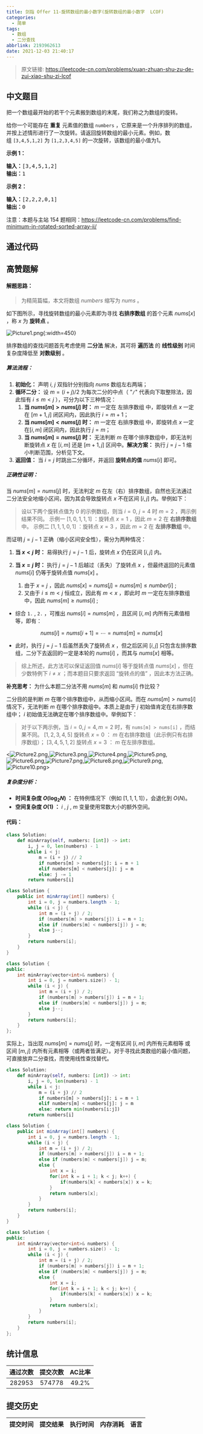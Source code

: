 ```yaml
---
title: 剑指 Offer 11-旋转数组的最小数字(旋转数组的最小数字  LCOF)
categories:
  - 简单
tags:
  - 数组
  - 二分查找
abbrlink: 2193962613
date: 2021-12-03 21:40:17
---
```


> 原文链接: https://leetcode-cn.com/problems/xuan-zhuan-shu-zu-de-zui-xiao-shu-zi-lcof




## 中文题目
<div><p>把一个数组最开始的若干个元素搬到数组的末尾，我们称之为数组的旋转。</p>

<p>给你一个可能存在&nbsp;<strong>重复</strong>&nbsp;元素值的数组&nbsp;<code>numbers</code>&nbsp;，它原来是一个升序排列的数组，并按上述情形进行了一次旋转。请返回旋转数组的最小元素。例如，数组&nbsp;<code>[3,4,5,1,2]</code> 为 <code>[1,2,3,4,5]</code> 的一次旋转，该数组的最小值为1。&nbsp;&nbsp;</p>

<p><strong>示例 1：</strong></p>

<pre>
<strong>输入：</strong>[3,4,5,1,2]
<strong>输出：</strong>1
</pre>

<p><strong>示例 2：</strong></p>

<pre>
<strong>输入：</strong>[2,2,2,0,1]
<strong>输出：</strong>0
</pre>

<p>注意：本题与主站 154 题相同：<a href="https://leetcode-cn.com/problems/find-minimum-in-rotated-sorted-array-ii/">https://leetcode-cn.com/problems/find-minimum-in-rotated-sorted-array-ii/</a></p>
</div>

## 通过代码
<RecoDemo>
</RecoDemo>


## 高赞题解
#### 解题思路：

> 为精简篇幅，本文将数组 $numbers$ 缩写为 $nums$ 。

如下图所示，寻找旋转数组的最小元素即为寻找 **右排序数组** 的首个元素 $nums[x]$ ，称 $x$ 为 **旋转点** 。

![Picture1.png](../images/xuan-zhuan-shu-zu-de-zui-xiao-shu-zi-lcof-0.png){:width=450}

排序数组的查找问题首先考虑使用 **二分法** 解决，其可将 **遍历法** 的 **线性级别** 时间复杂度降低至 **对数级别** 。

##### 算法流程：

1. **初始化：** 声明 $i$, $j$ 双指针分别指向 $nums$ 数组左右两端；
2. **循环二分：** 设 $m = (i + j) / 2$ 为每次二分的中点（ "`/`" 代表向下取整除法，因此恒有 $i \leq m < j$ ），可分为以下三种情况：
    1. **当 $nums[m] > nums[j]$ 时：** $m$ 一定在 左排序数组 中，即旋转点 $x$ 一定在 $[m + 1, j]$ 闭区间内，因此执行 $i = m + 1$；
    2. **当 $nums[m] < nums[j]$ 时：** $m$ 一定在 右排序数组 中，即旋转点 $x$ 一定在$[i, m]$ 闭区间内，因此执行 $j = m$；
    3. **当 $nums[m] = nums[j]$ 时：** 无法判断 $m$ 在哪个排序数组中，即无法判断旋转点 $x$ 在 $[i, m]$ 还是 $[m + 1, j]$ 区间中。**解决方案：** 执行 $j = j - 1$ 缩小判断范围，分析见下文。
3. **返回值：** 当 $i = j$ 时跳出二分循环，并返回 **旋转点的值** $nums[i]$ 即可。

##### 正确性证明：

当 $nums[m] = nums[j]$ 时，无法判定 $m$ 在左（右）排序数组，自然也无法通过二分法安全地缩小区间，因为其会导致旋转点 $x$ 不在区间 $[i, j]$ 内。举例如下：

> 设以下两个旋转点值为 $0$ 的示例数组，则当 $i = 0$, $j = 4$ 时 $m = 2$ ，两示例结果不同。
> 示例一 $[1, 0, 1, 1, 1]$ ：旋转点 $x = 1$ ，因此 $m = 2$ 在 **右排序数组** 中。
> 示例二 $[1, 1, 1, 0, 1]$ ：旋转点 $x = 3$ ，因此 $m = 2$ 在 **左排序数组** 中。

而证明 $j = j - 1$ 正确（缩小区间安全性），需分为两种情况：

1. **当 $x < j$ 时：** 易得执行 $j = j - 1$ 后，旋转点 $x$ 仍在区间 $[i, j]$ 内。
2. **当 $x = j$ 时：** 执行 $j = j - 1$ 后越过（丢失）了旋转点 $x$ ，但最终返回的元素值 $nums[i]$ 仍等于旋转点值 $nums[x]$ 。

    1. 由于 $x = j$ ，因此 $nums[x] = nums[j] = nums[m] \leq number[i]$ ;
    2. 又由于 $i \leq m <j$ 恒成立，因此有 $m < x$ ，即此时 $m$ 一定在左排序数组中，因此 $nums[m] \geq nums[i]$ ;

- 综合 `1.` , `2.` ，可推出 $nums[i] = nums[m]$ ，且区间 $[i, m]$ 内所有元素值相等，即有：

$$
nums[i] = nums[i+1] = \cdots = nums[m] = nums[x]
$$

- 此时，执行 $j = j - 1$ 后虽然丢失了旋转点 $x$ ，但之后区间 $[i, j]$ 只包含左排序数组，二分下去返回的一定是本轮的 $nums[i]$ ，而其与 $nums[x]$ 相等。

> 综上所述，此方法可以保证返回值 $nums[i]$ 等于旋转点值 $nums[x]$ ，但在少数特例下 $i \ne x$ ；而本题目只要求返回 “旋转点的值” ，因此本方法正确。

**补充思考：** 为什么本题二分法不用 $nums[m]$ 和 $nums[i]$ 作比较？

二分目的是判断 $m$ 在哪个排序数组中，从而缩小区间。而在 $nums[m] > nums[i]$情况下，无法判断 $m$ 在哪个排序数组中。本质上是由于 $j$ 初始值肯定在右排序数组中； $i$ 初始值无法确定在哪个排序数组中。举例如下：

> 对于以下两示例，当 $i = 0, j = 4, m = 2$ 时，有 `nums[m] > nums[i]` ，而结果不同。
> $[1, 2, 3, 4 ,5]$ 旋转点 $x = 0$ ： $m$ 在右排序数组（此示例只有右排序数组）；
> $[3, 4, 5, 1 ,2]$ 旋转点 $x = 3$ ： $m$ 在左排序数组。

<![Picture2.png](../images/xuan-zhuan-shu-zu-de-zui-xiao-shu-zi-lcof-1.png),![Picture3.png](../images/xuan-zhuan-shu-zu-de-zui-xiao-shu-zi-lcof-2.png),![Picture4.png](../images/xuan-zhuan-shu-zu-de-zui-xiao-shu-zi-lcof-3.png),![Picture5.png](../images/xuan-zhuan-shu-zu-de-zui-xiao-shu-zi-lcof-4.png),![Picture6.png](../images/xuan-zhuan-shu-zu-de-zui-xiao-shu-zi-lcof-5.png),![Picture7.png](../images/xuan-zhuan-shu-zu-de-zui-xiao-shu-zi-lcof-6.png),![Picture8.png](../images/xuan-zhuan-shu-zu-de-zui-xiao-shu-zi-lcof-7.png),![Picture9.png](../images/xuan-zhuan-shu-zu-de-zui-xiao-shu-zi-lcof-8.png),![Picture10.png](../images/xuan-zhuan-shu-zu-de-zui-xiao-shu-zi-lcof-9.png)>

##### 复杂度分析：

- **时间复杂度 $O(\log_2 N)$ ：** 在特例情况下（例如 $[1, 1, 1, 1]$），会退化到 $O(N)$。
- **空间复杂度 $O(1)$ ：** $i$ , $j$ , $m$ 变量使用常数大小的额外空间。

#### 代码：

```Python []
class Solution:
    def minArray(self, numbers: [int]) -> int:
        i, j = 0, len(numbers) - 1
        while i < j:
            m = (i + j) // 2
            if numbers[m] > numbers[j]: i = m + 1
            elif numbers[m] < numbers[j]: j = m
            else: j -= 1
        return numbers[i]
```

```Java []
class Solution {
    public int minArray(int[] numbers) {
        int i = 0, j = numbers.length - 1;
        while (i < j) {
            int m = (i + j) / 2;
            if (numbers[m] > numbers[j]) i = m + 1;
            else if (numbers[m] < numbers[j]) j = m;
            else j--;
        }
        return numbers[i];
    }
}
```

```C++ []
class Solution {
public:
    int minArray(vector<int>& numbers) {
        int i = 0, j = numbers.size() - 1;
        while (i < j) {
            int m = (i + j) / 2;
            if (numbers[m] > numbers[j]) i = m + 1;
            else if (numbers[m] < numbers[j]) j = m;
            else j--;
        }
        return numbers[i];
    }
};
```

实际上，当出现 $nums[m] = nums[j]$ 时，一定有区间 $[i, m]$ 内所有元素相等 或 区间 $[m, j]$ 内所有元素相等（或两者皆满足）。对于寻找此类数组的最小值问题，可直接放弃二分查找，而使用线性查找替代。

```Python []
class Solution:
    def minArray(self, numbers: [int]) -> int:
        i, j = 0, len(numbers) - 1
        while i < j:
            m = (i + j) // 2
            if numbers[m] > numbers[j]: i = m + 1
            elif numbers[m] < numbers[j]: j = m
            else: return min(numbers[i:j])
        return numbers[i]
```

```Java []
class Solution {
    public int minArray(int[] numbers) {
        int i = 0, j = numbers.length - 1;
        while (i < j) {
            int m = (i + j) / 2;
            if (numbers[m] > numbers[j]) i = m + 1;
            else if (numbers[m] < numbers[j]) j = m;
            else {
                int x = i;
                for(int k = i + 1; k < j; k++) {
                    if(numbers[k] < numbers[x]) x = k;
                }
                return numbers[x];
            }
        }
        return numbers[i];
    }
}
```

```C++ []
class Solution {
public:
    int minArray(vector<int>& numbers) {
        int i = 0, j = numbers.size() - 1;
        while (i < j) {
            int m = (i + j) / 2;
            if (numbers[m] > numbers[j]) i = m + 1;
            else if (numbers[m] < numbers[j]) j = m;
            else {
                int x = i;
                for(int k = i + 1; k < j; k++) {
                    if(numbers[k] < numbers[x]) x = k;
                }
                return numbers[x];
            }
        }
        return numbers[i];
    }
};
```

## 统计信息
| 通过次数 | 提交次数 | AC比率 |
| :------: | :------: | :------: |
|    282953    |    574778    |   49.2%   |

## 提交历史
| 提交时间 | 提交结果 | 执行时间 |  内存消耗  | 语言 |
| :------: | :------: | :------: | :--------: | :--------: |
